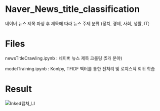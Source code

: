 # Naver_News_title_classification
네이버 뉴스 제목 파싱 후 제목에 따라 뉴스 주제 분류 (정치, 경제, 사회, 생활, IT)


# Files
newsTitleCrawling.ipynb : 네이버 뉴스 제목 크롤링 (5개 분야)

modelTraining.ipynb : Konlpy, TFIDF 벡터를 통한 전처리 및 로지스틱 회귀 학습

# Result
![Inked캡처_LI](https://user-images.githubusercontent.com/51351974/107839356-b1f1f400-6dee-11eb-8ed4-4ebe8e98f472.jpg)
